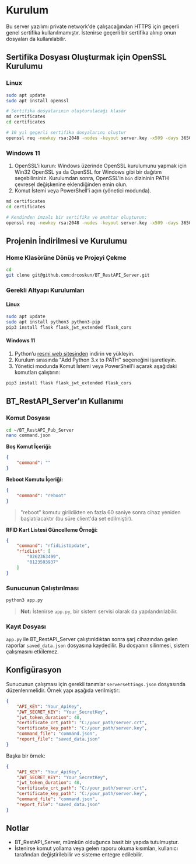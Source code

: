 # Kurulum

Bu server yazılımı private network'de çalışacağından HTTPS için geçerli genel sertifika kullanılmamıştır. İstenirse geçerli bir sertifika alınıp onun dosyaları da kullanılabilir.

## Sertifika Dosyası Oluşturmak için OpenSSL Kurulumu

### Linux
```bash
sudo apt update
sudo apt install openssl

# Sertifika dosyalarının oluşturulacağı klasör
md certificates
cd certificates

# 10 yıl geçerli sertifika dosyalarını oluştur
openssl req -newkey rsa:2048 -nodes -keyout server.key -x509 -days 3650 -out server.crt
```

### Windows 11
1. OpenSSL'i kurun: Windows üzerinde OpenSSL kurulumunu yapmak için Win32 OpenSSL ya da OpenSSL for Windows gibi bir dağıtım seçebilirsiniz. Kurulumdan sonra, OpenSSL'in `bin` dizininin PATH çevresel değişkenine eklendiğinden emin olun.
2. Komut İstemi veya PowerShell'i açın (yönetici modunda).

```bash
md certificates
cd certificates

# Kendinden imzalı bir sertifika ve anahtar oluşturun:
openssl req -newkey rsa:2048 -nodes -keyout server.key -x509 -days 3650 -out server.crt
```

## Projenin İndirilmesi ve Kurulumu

### Home Klasörüne Dönüş ve Projeyi Çekme
```bash
cd
git clone git@github.com:drcoskun/BT_RestAPI_Server.git
```

### Gerekli Altyapı Kurulumları

#### Linux
```bash
sudo apt update
sudo apt install python3 python3-pip
pip3 install flask flask_jwt_extended flask_cors
```

#### Windows 11
1. Python’u [resmi web sitesinden](https://www.python.org) indirin ve yükleyin.
2. Kurulum sırasında "Add Python 3.x to PATH" seçeneğini işaretleyin.
3. Yönetici modunda Komut İstemi veya PowerShell'i açarak aşağıdaki komutları çalıştırın:

```bash
pip3 install flask flask_jwt_extended flask_cors
```

## BT_RestAPI_Server'ın Kullanımı

### Komut Dosyası

```bash
cd ~/BT_RestAPI_Pub_Server
nano command.json
```

**Boş Komut İçeriği:**
```json
{
    "command": ""
}
```

**Reboot Komutu İçeriği:**
```json
{
    "command": "reboot"
}
```

> "reboot" komutu girildikten en fazla 60 saniye sonra cihaz yeniden başlatılacaktır (bu süre client'da set edilmiştir).

**RFID Kart Listesi Güncelleme Örneği:**
```json
{
    "command": "rfidListUpdate",
    "rfidList": [
        "0262363499",
        "0123593937"
    ]
}
```

### Sunucunun Çalıştırılması
```bash
python3 app.py
```

> **Not:** İstenirse `app.py`, bir sistem servisi olarak da yapılandırılabilir.

### Kayıt Dosyası
`app.py` ile BT_RestAPI_Server çalıştırıldıktan sonra şarj cihazından gelen raporlar `saved_data.json` dosyasına kaydedilir. Bu dosyanın silinmesi, sistem çalışmasını etkilemez.

## Konfigürasyon

Sunucunun çalışması için gerekli tanımlar `serversettings.json` dosyasında düzenlenmelidir. Örnek yapı aşağıda verilmiştir:

```json
{
    "API_KEY": "Your_ApiKey",
    "JWT_SECRET_KEY": "Your_SecretKey",
    "jwt_token_duration": 48,
    "certificate_crt_path": "C:/your_path/server.crt",
    "certificate_key_path": "C:/your_path/server.key",
    "command_file": "command.json",
    "report_file": "saved_data.json"
}
```

Başka bir örnek:

```json
{
    "API_KEY": "Your_ApiKey",
    "JWT_SECRET_KEY": "Your_SecretKey",
    "jwt_token_duration": 48,
    "certificate_crt_path": "C:/your_path/server.crt",
    "certificate_key_path": "C:/your_path/server.key",
    "command_file": "command.json",
    "report_file": "saved_data.json"
}
```

## Notlar

- BT_RestAPI_Server, mümkün olduğunca basit bir yapıda tutulmuştur.
- İstenirse komut yollama veya gelen raporu okuma kısımları, kullanıcı tarafından değiştirilebilir ve sisteme entegre edilebilir.
